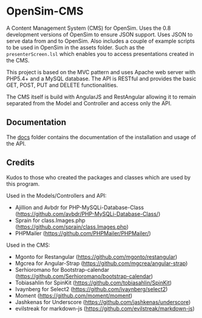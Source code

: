 # OpenSim-CMS

A Content Management System (CMS) for OpenSim. Uses the 0.8 development versions of OpenSim to ensure JSON support. Uses JSON to serve data from and to OpenSim.
Also includes a couple of example scripts to be used in OpenSim in the assets folder. Such as the `presenterScreen.lsl` which enables you to access
presentations created in the CMS.

This project is based on the MVC pattern and uses Apache web server with PHP5.4+ and a MySQL database. The API is RESTful and provides the basic GET, POST, PUT and DELETE functionalities.

The CMS itself is build with AngularJS and RestAngular allowing it to remain separated from the Model and Controller and access only the API.

## Documentation
The [docs](docs) folder contains the documentation of the installation and usage of the API.

## Credits
Kudos to those who created the packages and classes which are used by this program.

Used in the Models/Controllers and API:
 * Ajillion and Avbdr for PHP-MySQLi-Database-Class (https://github.com/avbdr/PHP-MySQLi-Database-Class/)
 * Sprain for class.Images.php (https://github.com/sprain/class.Images.php)
 * PHPMailer (https://github.com/PHPMailer/PHPMailer/)

Used in the CMS:
 * Mgonto for Restangular (https://github.com/mgonto/restangular)
 * Mgcrea for Angular-Strap (https://github.com/mgcrea/angular-strap)
 * Serhioromano for Bootstrap-calendar (https://github.com/Serhioromano/bootstrap-calendar)
 * Tobiasahlin for SpinKit (https://github.com/tobiasahlin/SpinKit)
 * Ivaynberg for Select2 (https://github.com/ivaynberg/select2)
 * Moment (https://github.com/moment/moment)
 * Jashkenas for Underscore (https://github.com/jashkenas/underscore)
 * evilstreak for markdown-js (https://github.com/evilstreak/markdown-js)